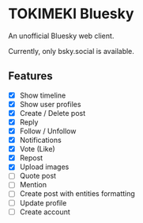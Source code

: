 # TOKIMEKI Bluesky

An unofficial Bluesky web client.

Currently, only bsky.social is available.

## Features

- [x] Show timeline
- [x] Show user profiles
- [x] Create / Delete post
- [x] Reply
- [x] Follow / Unfollow
- [x] Notifications
- [x] Vote (Like)
- [x] Repost
- [x] Upload images
- [ ] Quote post
- [ ] Mention
- [ ] Create post with entities formatting
- [ ] Update profile
- [ ] Create account
